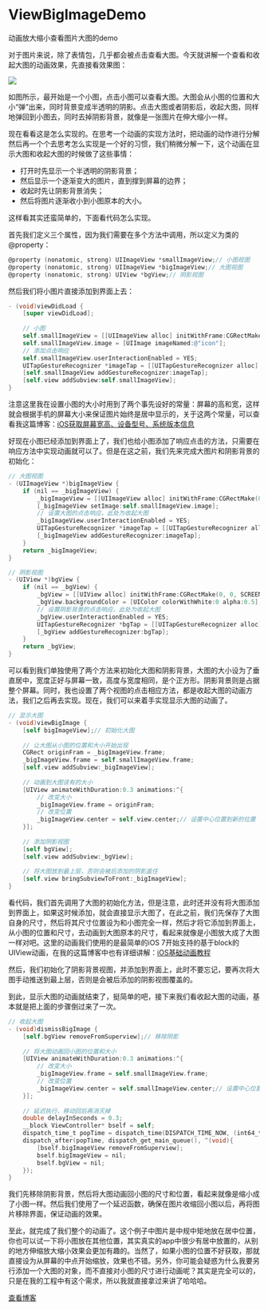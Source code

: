 # ViewBigImageDemo
动画放大缩小查看图片大图的demo

对于图片来说，除了表情包，几乎都会被点击查看大图。今天就讲解一个查看和收起大图的动画效果，先直接看效果图：

![](http://img.blog.csdn.net/20160818195124596)


如图所示，最开始是一个小图，点击小图可以查看大图。大图会从小图的位置和大小“弹”出来，同时背景变成半透明的阴影。点击大图或者阴影后，收起大图，同样地弹回到小图去，同时去掉阴影背景，就像是一张图片在伸大缩小一样。

现在看看这是怎么实现的。在思考一个动画的实现方法时，把动画的动作进行分解然后再一个个去思考怎么实现是一个好的习惯，我们稍微分解一下，这个动画在显示大图和收起大图的时候做了这些事情：

* 打开时先显示一个半透明的阴影背景；
* 然后显示一个逐渐变大的图片，直到撑到屏幕的边界；
* 收起时先让阴影背景消失；
* 然后将图片逐渐收小到小图原本的大小。

这样看其实还蛮简单的，下面看代码怎么实现。

首先我们定义三个属性，因为我们需要在多个方法中调用，所以定义为类的@property：

```objective-c
@property (nonatomic, strong) UIImageView *smallImageView;// 小图视图
@property (nonatomic, strong) UIImageView *bigImageView;// 大图视图
@property (nonatomic, strong) UIView *bgView;// 阴影视图
```

然后我们将小图片直接添加到界面上去：

```objective-c
- (void)viewDidLoad {
    [super viewDidLoad];
    
    // 小图
    self.smallImageView = [[UIImageView alloc] initWithFrame:CGRectMake((SCREENWIDTH - 100)/2, (SCREENHEIGHT - 100)/2, 100, 100)];
    self.smallImageView.image = [UIImage imageNamed:@"icon"];
    // 添加点击响应
    self.smallImageView.userInteractionEnabled = YES;
    UITapGestureRecognizer *imageTap = [[UITapGestureRecognizer alloc] initWithTarget:self action:@selector(viewBigImage)];
    [self.smallImageView addGestureRecognizer:imageTap];
    [self.view addSubview:self.smallImageView];
}
```

注意这里我在设置小图的大小时用到了两个事先设好的常量：屏幕的高和宽，这样就会根据手机的屏幕大小来保证图片始终是居中显示的，关于这两个常量，可以查看我这篇博客：[iOS获取屏幕宽高、设备型号、系统版本信息](http://blog.csdn.net/cloudox_/article/details/50337137)

好现在小图已经添加到界面上了，我们也给小图添加了响应点击的方法，只需要在响应方法中实现动画就可以了。但是在这之前，我们先来完成大图片和阴影背景的初始化：

```objective-c
// 大图视图
- (UIImageView *)bigImageView {
    if (nil == _bigImageView) {
        _bigImageView = [[UIImageView alloc] initWithFrame:CGRectMake(0, (SCREENHEIGHT - SCREENWIDTH) / 2, SCREENWIDTH, SCREENWIDTH)];
        [_bigImageView setImage:self.smallImageView.image];
        // 设置大图的点击响应，此处为收起大图
        _bigImageView.userInteractionEnabled = YES;
        UITapGestureRecognizer *imageTap = [[UITapGestureRecognizer alloc] initWithTarget:self action:@selector(dismissBigImage)];
        [_bigImageView addGestureRecognizer:imageTap];
    }
    return _bigImageView;
}

// 阴影视图
- (UIView *)bgView {
    if (nil == _bgView) {
        _bgView = [[UIView alloc] initWithFrame:CGRectMake(0, 0, SCREENWIDTH, SCREENHEIGHT)];
        _bgView.backgroundColor = [UIColor colorWithWhite:0 alpha:0.5];
        // 设置阴影背景的点击响应，此处为收起大图
        _bgView.userInteractionEnabled = YES;
        UITapGestureRecognizer *bgTap = [[UITapGestureRecognizer alloc] initWithTarget:self action:@selector(dismissBigImage)];
        [_bgView addGestureRecognizer:bgTap];
    }
    return _bgView;
}
```

可以看到我们单独使用了两个方法来初始化大图和阴影背景，大图的大小设为了垂直居中，宽度正好与屏幕一致，高度与宽度相同，是个正方形。阴影背景则是占据整个屏幕。同时，我也设置了两个视图的点击相应方法，都是收起大图的动画方法，我们之后再去实现。现在，我们可以来着手实现显示大图的动画了。

```objective-c
// 显示大图
- (void)viewBigImage {
    [self bigImageView];// 初始化大图
    
    // 让大图从小图的位置和大小开始出现
    CGRect originFram = _bigImageView.frame;
    _bigImageView.frame = self.smallImageView.frame;
    [self.view addSubview:_bigImageView];
    
    // 动画到大图该有的大小
    [UIView animateWithDuration:0.3 animations:^{
        // 改变大小
        _bigImageView.frame = originFram;
        // 改变位置
        _bigImageView.center = self.view.center;// 设置中心位置到新的位置
    }];
    
    // 添加阴影视图
    [self bgView];
    [self.view addSubview:_bgView];
    
    // 将大图放到最上层，否则会被后添加的阴影盖住
    [self.view bringSubviewToFront:_bigImageView];
}
```

看代码，我们首先调用了大图的初始化方法，但是注意，此时还并没有将大图添加到界面上，如果这时候添加，就会直接显示大图了，在此之前，我们先保存了大图自身的尺寸，然后将其尺寸位置设为和小图完全一样，然后才将它添加到界面上，从小图的位置和尺寸，去动画到大图原本的尺寸，看起来就像是小图放大成了大图一样对吧。这里的动画我们使用的是最简单的iOS 7开始支持的基于block的UIView动画，在我的这篇博客中也有详细讲解：[iOS基础动画教程](http://blog.csdn.net/cloudox_/article/details/50736092)

然后，我们初始化了阴影背景视图，并添加到界面上，此时不要忘记，要再次将大图手动推送到最上层，否则是会被后添加的阴影视图覆盖的。

到此，显示大图的动画就结束了，挺简单的吧，接下来我们看收起大图的动画，基本就是把上面的步骤倒过来了一次。

```objective-c
// 收起大图
- (void)dismissBigImage {
    [self.bgView removeFromSuperview];// 移除阴影
    
    // 将大图动画回小图的位置和大小
    [UIView animateWithDuration:0.3 animations:^{
        // 改变大小
        _bigImageView.frame = self.smallImageView.frame;
        // 改变位置
        _bigImageView.center = self.smallImageView.center;// 设置中心位置到新的位置
    }];
    
    // 延迟执行，移动回后再消灭掉
    double delayInSeconds = 0.3;
    __block ViewController* bself = self;
    dispatch_time_t popTime = dispatch_time(DISPATCH_TIME_NOW, (int64_t)(delayInSeconds * NSEC_PER_SEC));
    dispatch_after(popTime, dispatch_get_main_queue(), ^(void){
        [bself.bigImageView removeFromSuperview];
        bself.bigImageView = nil;
        bself.bgView = nil;
    });
}
```

我们先移除阴影背景，然后将大图动画回小图的尺寸和位置，看起来就像是缩小成了小图一样。然后我们使用了一个延迟函数，确保在图片收缩回小图以后，再将图片移除界面，保证动画的效果。

至此，就完成了我们整个的动画了。这个例子中图片是中规中矩地放在居中位置，你也可以试一下将小图放在其他位置，其实真实的app中很少有居中放置的，从别的地方伸缩放大缩小效果会更加有趣的。当然了，如果小图的位置不好获取，那就直接设为从屏幕的中点开始缩放，效果也不错。另外，你可能会疑惑为什么我要另行添加一个大图的对象，而不直接对小图的尺寸进行动画呢？其实是完全可以的，只是在我的工程中有这个需求，所以我就直接拿过来讲了哈哈哈。

[查看博客](http://blog.csdn.net/Cloudox_/article/details/52244284)
